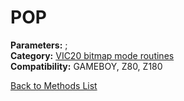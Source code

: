 # POP

**Parameters:** ;  
**Category:** [VIC20 bitmap mode routines](../categories/vic20_bitmap_mode_routines.md)  
**Compatibility:** GAMEBOY, Z80, Z180  


[Back to Methods List](../../SUMMARY.md)
